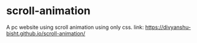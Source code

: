 # scroll-animation
A pc website using scroll animation using only css.
link: https://divyanshu-bisht.github.io/scroll-animation/
